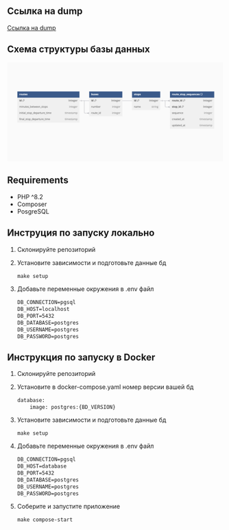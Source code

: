 ## Ссылка на dump
[Ссылка на dump](https://github.com/mom4uk/itglobaltest/blob/master/dumpfile.sql)

## Схема структуры базы данных
![Схема](https://github.com/mom4uk/itglobaltest/blob/master/other/Screenshot%202024-11-29%20at%2013.42.03.png)

## Requirements
* PHP ^8.2
* Composer
* PosgreSQL

## Инструция по запуску локально
1. Склонируйте репозиторий

2. Установите зависимости и подготовьте данные бд
    ```
    make setup
    ```
3. Добавьте переменные окружения в .env файл
    ```
    DB_CONNECTION=pgsql
    DB_HOST=localhost
    DB_PORT=5432
    DB_DATABASE=postgres
    DB_USERNAME=postgres
    DB_PASSWORD=postgres
    ```


## Инструкция по запуску в Docker

1. Склонируйте репозиторий

2. Установите в docker-compose.yaml номер версии вашей бд
    ```
    database:
        image: postgres:{BD_VERSION}
    ```

3. Установите зависимости и подготовьте данные бд
    ```
    make setup
    ```
4. Добавьте переменные окружения в .env файл
    ```
    DB_CONNECTION=pgsql
    DB_HOST=database
    DB_PORT=5432
    DB_DATABASE=postgres
    DB_USERNAME=postgres
    DB_PASSWORD=postgres
    ```
5. Соберите и запустите приложение

    ```
    make compose-start
    ```